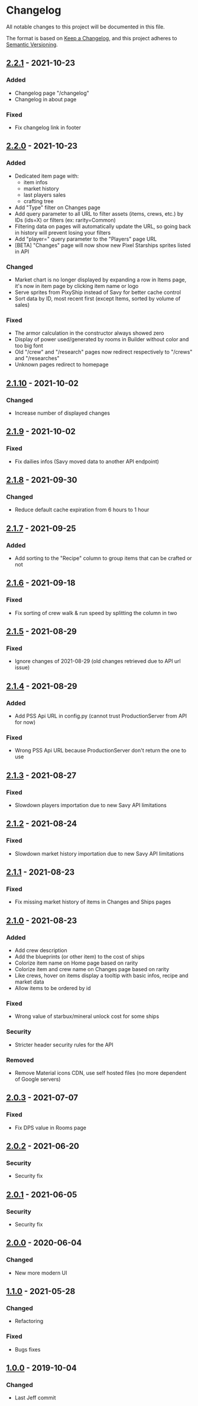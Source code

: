 # Changelog

All notable changes to this project will be documented in this file.

The format is based on [Keep a Changelog](https://keepachangelog.com/en/1.0.0/),
and this project adheres to [Semantic Versioning](https://semver.org/spec/v2.0.0.html).

## [2.2.1] - 2021-10-23

### Added

- Changelog page "/changelog"
- Changelog in about page

### Fixed

- Fix changelog link in footer

## [2.2.0] - 2021-10-23

### Added

- Dedicated item page with:
  - item infos
  - market history
  - last players sales
  - crafting tree
- Add "Type" filter on Changes page
- Add query parameter to all URL to filter assets (items, crews, etc.) by IDs (ids=X) or filters (ex: rarity=Common)
- Filtering data on pages will automatically update the URL, so going back in history will prevent losing your filters
- Add "player=" query parameter to the "Players" page URL
- [BETA] "Changes" page will now show new Pixel Starships sprites listed in API

### Changed

- Market chart is no longer displayed by expanding a row in Items page, it's now in item page by clicking item name or logo
- Serve sprites from PixyShip instead of Savy for better cache control
- Sort data by ID, most recent first (except Items, sorted by volume of sales)

### Fixed

- The armor calculation in the constructor always showed zero
- Display of power used/generated by rooms in Builder without color and too big font
- Old "/crew" and "/research" pages now redirect respectively to "/crews" and "/researches"
- Unknown pages redirect to homepage

## [2.1.10] - 2021-10-02

### Changed

- Increase number of displayed changes

## [2.1.9] - 2021-10-02

### Fixed

- Fix dailies infos (Savy moved data to another API endpoint)

## [2.1.8] - 2021-09-30

### Changed

- Reduce default cache expiration from 6 hours to 1 hour

## [2.1.7] - 2021-09-25

### Added

- Add sorting to the "Recipe" column to group items that can be crafted or not

## [2.1.6] - 2021-09-18

### Fixed

- Fix sorting of crew walk & run speed by splitting the column in two

## [2.1.5] - 2021-08-29

### Fixed

- Ignore changes of 2021-08-29 (old changes retrieved due to API url issue)

## [2.1.4] - 2021-08-29

### Added

- Add PSS Api URL in config.py (cannot trust ProductionServer from API for now) 

### Fixed

- Wrong PSS Api URL because ProductionServer don't return the one to use

## [2.1.3] - 2021-08-27

### Fixed

- Slowdown players importation due to new Savy API limitations

## [2.1.2] - 2021-08-24

### Fixed

- Slowdown market history importation due to new Savy API limitations

## [2.1.1] - 2021-08-23

### Fixed

- Fix missing market history of items in Changes and Ships pages

## [2.1.0] - 2021-08-23

### Added

- Add crew description
- Add the blueprints (or other item) to the cost of ships
- Colorize item name on Home page based on rarity
- Colorize item and crew name on Changes page based on rarity
- Like crews, hover on items display a tooltip with basic infos, recipe and market data
- Allow items to be ordered by id

### Fixed

- Wrong value of starbux/mineral unlock cost for some ships

### Security

- Stricter header security rules for the API

### Removed

- Remove Material icons CDN, use self hosted files (no more dependent of Google servers)

## [2.0.3] - 2021-07-07

### Fixed

- Fix DPS value in Rooms page

## [2.0.2] - 2021-06-20

### Security

- Security fix

## [2.0.1] - 2021-06-05

### Security

- Security fix

## [2.0.0] - 2020-06-04

### Changed

- New more modern UI

## [1.1.0] - 2021-05-28

### Changed

- Refactoring

### Fixed

- Bugs fixes

## [1.0.0] - 2019-10-04

### Changed

- Last Jeff commit

[unreleased]: https://github.com/solevis/pixyship/compare/main...develop
[2.2.1]: https://github.com/solevis/pixyship/compare/2.2.0...2.2.1
[2.2.0]: https://github.com/solevis/pixyship/compare/2.1.10...2.2.0
[2.1.10]: https://github.com/solevis/pixyship/compare/2.1.9...2.1.10
[2.1.9]: https://github.com/solevis/pixyship/compare/2.1.8...2.1.9
[2.1.8]: https://github.com/solevis/pixyship/compare/2.1.7...2.1.8
[2.1.7]: https://github.com/solevis/pixyship/compare/2.1.6...2.1.7
[2.1.6]: https://github.com/solevis/pixyship/compare/2.1.5...2.1.6
[2.1.5]: https://github.com/solevis/pixyship/compare/2.1.4...2.1.5
[2.1.4]: https://github.com/solevis/pixyship/compare/2.1.3...2.1.4
[2.1.3]: https://github.com/solevis/pixyship/compare/2.1.2...2.1.3
[2.1.2]: https://github.com/solevis/pixyship/compare/2.1.1...2.1.2
[2.1.1]: https://github.com/solevis/pixyship/compare/2.1.0...2.1.1
[2.1.0]: https://github.com/solevis/pixyship/compare/2.0.3...2.1.0
[2.0.3]: https://github.com/solevis/pixyship/compare/2.0.2...2.0.3
[2.0.2]: https://github.com/solevis/pixyship/compare/2.0.1...2.0.2
[2.0.1]: https://github.com/solevis/pixyship/compare/2.0...2.0.1
[2.0.0]: https://github.com/solevis/pixyship/compare/1.1...2.0
[1.1.0]: https://github.com/solevis/pixyship/compare/1.0...1.1
[1.0.0]: https://github.com/solevis/pixyship/releases/tag/1.0
